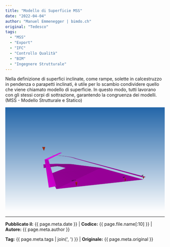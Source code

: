 ```yaml
---
title: "Modello di Superficie MSS"
date: "2022-04-04"
author: "Manuel Emmenegger | bimdo.ch"
original: "Tedesco"
tags: 
  - "MSS"
  - "Export" 
  - "IFC"
  - "Controllo Qualità"
  - "BIM"
  - "Ingegnere Strutturale"
---
```


Nella definizione di superfici inclinate, come rampe, solette in calcestruzzo in pendenza o parapetti inclinati, è utile per lo scambio condividere quello che viene chiamato modello di superficie. In questo modo, tutti lavorano con gli stessi corpi di sottrazione, garantendo la congruenza dei modelli. (MSS - Modello Strutturale e Statico)

[![Modello di Superficie](assets/bi100-2000_01_surface-model.png)](assets/bi100-2000_01_surface-model.png)

---
**Pubblicato il:** {{ page.meta.date }} | **Codice:** {{ page.file.name[:10] }}  | **Autore:** {{ page.meta.author }}

**Tag:** {{ page.meta.tags | join(', ') }} | **Originale:** {{ page.meta.original }}